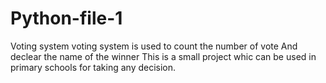 # Python-file-1
Voting system
voting system is used to count the number of vote 
And declear the name of the winner 
This is a small project whic can be used in primary schools for taking any decision.
